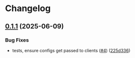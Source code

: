 # Changelog

## [0.1.1](https://github.com/OscillateLabsLLC/skill-homeassistant/compare/v0.1.0...v0.1.1) (2025-06-09)


### Bug Fixes

* tests, ensure configs get passed to clients ([#4](https://github.com/OscillateLabsLLC/skill-homeassistant/issues/4)) ([225d336](https://github.com/OscillateLabsLLC/skill-homeassistant/commit/225d336cc5fc877ca8b1e5f4916ace62f03bcfd0))
